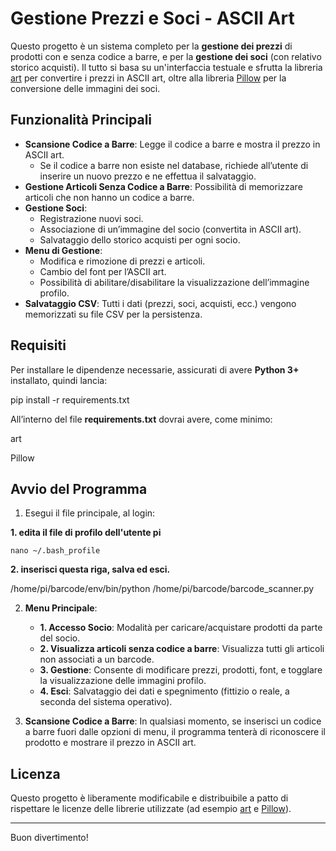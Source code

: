 # Gestione Prezzi e Soci - ASCII Art

Questo progetto è un sistema completo per la **gestione dei prezzi** di prodotti con e senza codice a barre, e per la **gestione dei soci** (con relativo storico acquisti). Il tutto si basa su un'interfaccia testuale e sfrutta la libreria [art](https://pypi.org/project/art/) per convertire i prezzi in ASCII art, oltre alla libreria [Pillow](https://pypi.org/project/Pillow/) per la conversione delle immagini dei soci.

## Funzionalità Principali

- **Scansione Codice a Barre**: Legge il codice a barre e mostra il prezzo in ASCII art.  
  - Se il codice a barre non esiste nel database, richiede all’utente di inserire un nuovo prezzo e ne effettua il salvataggio.
- **Gestione Articoli Senza Codice a Barre**: Possibilità di memorizzare articoli che non hanno un codice a barre.
- **Gestione Soci**:
  - Registrazione nuovi soci.
  - Associazione di un’immagine del socio (convertita in ASCII art).
  - Salvataggio dello storico acquisti per ogni socio.
- **Menu di Gestione**:
  - Modifica e rimozione di prezzi e articoli.
  - Cambio del font per l’ASCII art.
  - Possibilità di abilitare/disabilitare la visualizzazione dell’immagine profilo.
- **Salvataggio CSV**: Tutti i dati (prezzi, soci, acquisti, ecc.) vengono memorizzati su file CSV per la persistenza.

## Requisiti

Per installare le dipendenze necessarie, assicurati di avere **Python 3+** installato, quindi lancia:


pip install -r requirements.txt


All’interno del file **requirements.txt** dovrai avere, come minimo:


art

Pillow


## Avvio del Programma

1. Esegui il file principale, al login:

  **1. edita il file di profilo dell'utente pi**

    nano ~/.bash_profile  

  **2. inserisci questa riga, salva ed esci.**

   /home/pi/barcode/env/bin/python /home/pi/barcode/barcode_scanner.py



2. **Menu Principale**:  
   - **1. Accesso Socio**: Modalità per caricare/acquistare prodotti da parte del socio.
   - **2. Visualizza articoli senza codice a barre**: Visualizza tutti gli articoli non associati a un barcode.
   - **3. Gestione**: Consente di modificare prezzi, prodotti, font, e togglare la visualizzazione delle immagini profilo.
   - **4. Esci**: Salvataggio dei dati e spegnimento (fittizio o reale, a seconda del sistema operativo).

3. **Scansione Codice a Barre**: In qualsiasi momento, se inserisci un codice a barre fuori dalle opzioni di menu, il programma tenterà di riconoscere il prodotto e mostrare il prezzo in ASCII art.

## Licenza

Questo progetto è liberamente modificabile e distribuibile a patto di rispettare le licenze delle librerie utilizzate (ad esempio [art](https://pypi.org/project/art/) e [Pillow](https://pypi.org/project/Pillow/)).

---

Buon divertimento!